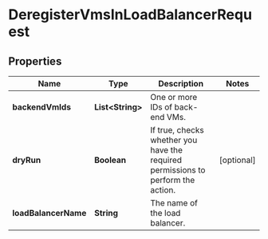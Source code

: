 

# DeregisterVmsInLoadBalancerRequest


## Properties

| Name | Type | Description | Notes |
|------------ | ------------- | ------------- | -------------|
|**backendVmIds** | **List&lt;String&gt;** | One or more IDs of back-end VMs. |  |
|**dryRun** | **Boolean** | If true, checks whether you have the required permissions to perform the action. |  [optional] |
|**loadBalancerName** | **String** | The name of the load balancer. |  |



